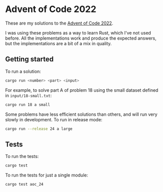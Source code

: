 # Advent of Code 2022

These are my solutions to the [Advent of Code 2022](https://adventofcode.com/2022/).

I was using these problems as a way to learn Rust, which I've not used before. All the implementations work and produce the expected answers, but the implementations are a bit of a mix in quality.

## Getting started

To run a solution:

```bash
cargo run <number> <part> <input>
```

For example, to solve part A of problem 18 using the small dataset defined in `input/18-small.txt`:

```bash
cargo run 18 a small
```

Some problems have less efficient solutions than others, and will run very slowly in development. To run in release mode:

```bash
cargo run --release 24 a large
```

## Tests

To run the tests:

```bash
cargo test
```

To run the tests for just a single module:

```bash
cargo test aoc_24
```
